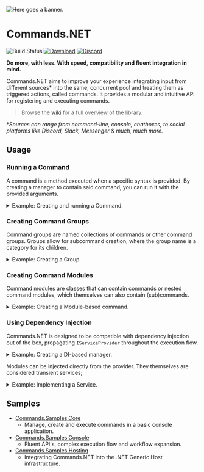 ![Here goes a banner.](https://raw.githubusercontent.com/csmir/Commands.NET/refs/heads/master/img/cnetbanner_lighttrans_outline_bexp.png)

# Commands.NET

![Build Status](https://img.shields.io/github/actions/workflow/status/csmir/CSF.NET/dotnet.yml?branch=master&style=flat)
[![Download](https://img.shields.io/static/v1?style=flat&message=download%20on%20nuget&color=004880&logo=NuGet&logoColor=FFFFFF&label=)](https://nuget.org/packages/Commands.NET)
[![Discord](https://img.shields.io/discord/1092510256384450652?style=flat)](https://discord.gg/T7hCvShAx5)

**Do more, with less. With speed, compatibility and fluent integration in mind.**

Commands.NET aims to improve your experience integrating input from different sources* into the same, concurrent pool and treating them as triggered actions, called commands. 
It provides a modular and intuitive API for registering and executing commands.

> Browse the [wiki](https://github.com/csmir/Commands.NET/wiki) for a full overview of the library.

**Sources can range from command-line, console, chatboxes, to social platforms like Discord, Slack, Messenger & much, much more.*

## Usage

### Running a Command

A command is a method executed when a specific syntax is provided. 
By creating a manager to contain said command, you can run it with the provided arguments.

<details>
    <summary>Example: Creating and running a Command.</summary>
    ```cs
    using Commands;

    var command = Command.Create(() => "Hello world!", "greet");

    var manager = ComponentManager.Create(command);

    manager.TryExecute(new ConsoleContext(), args);

    // dotnet run greet -> Hello world!
    ```
</details>

### Creating Command Groups

Command groups are named collections of commands or other command groups. 
Groups allow for subcommand creation, where the group name is a category for its children.

<details>
    <summary>Example: Creating a Group.</summary>
    ```cs
    using Commands;

    var mathCommands = CommandGroup.Create("math");

    mathCommands.AddRange(
        Command.Create((double number, int sumBy)      => number + sumBy, 
            "sum", "add"), 
        Command.Create((double number, int subtractBy) => number - subtractBy, 
            "subtract", "sub"), 
        Command.Create((double number, int multiplyBy) => number * multiplyBy, 
            "multiply", "mul"), 
        Command.Create((double number, int divideBy)   => number / divideBy, 
            "divide", "div")
    );

    var manager = ComponentManager.Create(mathCommands);

    manager.TryExecute(new ConsoleContext(), args);

    // dotnet run math sum 5 3 -> 8
    ```
</details>

### Creating Command Modules

Command modules are classes that can contain commands or nested command modules, which themselves can also contain (sub)commands.

<details>
    <summary>Example: Creating a Module-based command.</summary>
    ```cs
    using Commands;

    public class HelpModule : CommandModule 
    {
        [Name("help")]
        public void Help()
        {
            var builder = new StringBuilder()
                .AppendLine("Commands:");

            foreach (var command in Manager!.GetCommands())
                builder.AppendLine(command.GetFullName());

            Respond(builder.ToString());
        }
    }

    ...

    var helpCommands = CommandGroup.Create<HelpModule>();

    var manager = ComponentManager.Create(mathCommands, helpCommands);

    manager.TryExecute(new ConsoleContext(), args);

    // dotnet run help -> Commands: math sum <...> math subtract <...> math ...
    ```
</details>

### Using Dependency Injection

Commands.NET is designed to be compatible with dependency injection out of the box, propagating `IServiceProvider` throughout the execution flow.

<details>
    <summary>Example: Creating a DI-based manager.</summary>
    ```cs
    using Commands;
    using Microsoft.Extensions.DependencyInjection;

    var services = new ServiceCollection()
        .AddSingleton<MyService>()
        .AddSingleton<ComponentManager>(ComponentManager.Create(mathCommands, helpCommands);
        .BuildServiceProvider();

    var manager = services.GetRequiredService<ComponentManager>();

    manager.TryExecute(new ConsoleContext(), args, new CommandOptions() { Services = services });
    ```
</details>

Modules can be injected directly from the provider. They themselves are considered transient services;

<details>
    <summary>Example: Implementing a Service.</summary>
    ```cs
    using Commands;
    public class ServicedModule(MyService service) : CommandModule 
    {
    }
    ```
</details>

## Samples

- [Commands.Samples.Core](https://github.com/csmir/Commands.NET/tree/master/src/Commands.Samples/Commands.Samples.Core)
  - Manage, create and execute commands in a basic console application.
- [Commands.Samples.Console](https://github.com/csmir/Commands.NET/tree/master/src/Commands.Samples/Commands.Samples.Console)
  - Fluent API's, complex execution flow and workflow expansion.
- [Commands.Samples.Hosting](https://github.com/csmir/Commands.NET/tree/master/src/Commands.Samples/Commands.Samples.Hosting)
  - Integrating Commands.NET into the .NET Generic Host infrastructure.

